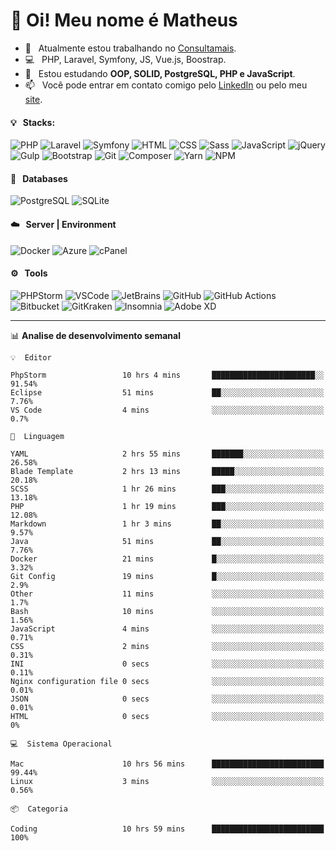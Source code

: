 # 👋 Oi! Meu nome é Matheus

- 🔭 &nbsp; Atualmente estou trabalhando no [Consultamais](https://consultamais.com.br/).
- 💻 &nbsp; PHP, Laravel, Symfony, JS, Vue.js, Boostrap.
- 🌱 &nbsp; Estou estudando **OOP, SOLID, PostgreSQL, PHP e JavaScript**.
- 📫 &nbsp; Você pode entrar em contato comigo pelo [LinkedIn](https://www.linkedin.com/in/matheuscamargoxavier/) ou pelo meu [site](https://matheuscamargo.co).

#### 💡 &nbsp; Stacks:
![PHP](https://img.shields.io/badge/-PHP-777BB4?&logo=php&logoColor=FFFFFF)
![Laravel](https://img.shields.io/badge/-Laravel-FF2D20?&logo=laravel&logoColor=FFFFFF)
![Symfony](https://img.shields.io/badge/-Symfony-000000?&logo=symfony&logoColor=FFFFFF)
![HTML](https://img.shields.io/badge/-HTML-E34F26?&logo=html5&logoColor=FFFFFF)
![CSS](https://img.shields.io/badge/-CSS-1572B6?&logo=css3&logoColor=FFFFFF)
![Sass](https://img.shields.io/badge/-Sass-CC6699?&logo=sass&logoColor=FFFFFF)
![JavaScript](https://img.shields.io/badge/-JavaScript-F7DF1E?&logo=javascript&logoColor=FFFFFF)
![jQuery](https://img.shields.io/badge/-jQuery-0769AD?&logo=jquery&logoColor=FFFFFF)
![Gulp](https://img.shields.io/badge/-Gulp-CF4647?&logo=gulp&logoColor=FFFFFF)
![Bootstrap](https://img.shields.io/badge/-Bootstrap-7952B3?&logo=bootstrap&logoColor=FFFFFF)
![Git](https://img.shields.io/badge/-Git-F05032?&logo=git&logoColor=FFFFFF)
![Composer](https://img.shields.io/badge/-Composer-885630?&logo=composer&logoColor=FFFFFF)
![Yarn](https://img.shields.io/badge/-Yarn-2C8EBB?&logo=yarn&logoColor=FFFFFF)
![NPM](https://img.shields.io/badge/-npm-CB3837?&logo=npm&logoColor=FFFFFF)

#### 💾 &nbsp; Databases
![PostgreSQL](https://img.shields.io/badge/-PostgreSQL-336791?&logo=PostgreSQL&logoColor=FFFFFF)
![SQLite](https://img.shields.io/badge/-SQLite-003B57?&logo=SQLite&logoColor=FFFFFF)

#### ☁️ &nbsp; Server | Environment
![Docker](https://img.shields.io/badge/-Docker-2496ED?&logo=docker&logoColor=FFFFFF)
![Azure](https://img.shields.io/badge/-Azure-0089D6?&logo=microsoft%20azure&logoColor=FFFFFF)
![cPanel](https://img.shields.io/badge/-cPanel-FF6C2C?&logo=cpanel&logoColor=FFFFFF)

#### ⚙️ &nbsp; Tools
![PHPStorm](https://img.shields.io/badge/-PHPStorm-000000?&logo=PHPStorm&logoColor=FFFFFF)
![VSCode](https://img.shields.io/badge/-VSCode-007ACC?&logo=Visual%20Studio%20Code&logoColor=FFFFFF) 
![JetBrains](https://img.shields.io/badge/-JetBrains-000000?&logo=jetbrains&logoColor=FFFFFF) 
![GitHub](https://img.shields.io/badge/-GitHub-181717?&logo=github&logoColor=FFFFFF) 
![GitHub Actions](https://img.shields.io/badge/-GitHub%20Actions-181717?&logo=GitHub%20Actions&logoColor=FFFFFF) 
![Bitbucket](https://img.shields.io/badge/-Bitbucket-0052CC?&logo=bitbucket&logoColor=FFFFFF)
![GitKraken](https://img.shields.io/badge/-GitKraken-179287?&logo=GitKraken&logoColor=FFFFFF)
![Insomnia](https://img.shields.io/badge/-Insomnia-5849BE?&logo=Insomnia&logoColor=FFFFFF)
![Adobe XD](https://img.shields.io/badge/-Adobe%20XD-FF61F6?&logo=adobe%20xd&logoColor=FFFFFF) 
_______

📊  **Analise de desenvolvimento semanal**
```text
💡  Editor

PhpStorm                 10 hrs 4 mins       ███████████████████████░░     91.54%
Eclipse                  51 mins             ██░░░░░░░░░░░░░░░░░░░░░░░      7.76%
VS Code                  4 mins              ░░░░░░░░░░░░░░░░░░░░░░░░░       0.7%
```
```text
💬  Linguagem

YAML                     2 hrs 55 mins       ███████░░░░░░░░░░░░░░░░░░     26.58%
Blade Template           2 hrs 13 mins       █████░░░░░░░░░░░░░░░░░░░░     20.18%
SCSS                     1 hr 26 mins        ███░░░░░░░░░░░░░░░░░░░░░░     13.18%
PHP                      1 hr 19 mins        ███░░░░░░░░░░░░░░░░░░░░░░     12.08%
Markdown                 1 hr 3 mins         ██░░░░░░░░░░░░░░░░░░░░░░░      9.57%
Java                     51 mins             ██░░░░░░░░░░░░░░░░░░░░░░░      7.76%
Docker                   21 mins             █░░░░░░░░░░░░░░░░░░░░░░░░      3.32%
Git Config               19 mins             █░░░░░░░░░░░░░░░░░░░░░░░░       2.9%
Other                    11 mins             ░░░░░░░░░░░░░░░░░░░░░░░░░       1.7%
Bash                     10 mins             ░░░░░░░░░░░░░░░░░░░░░░░░░      1.56%
JavaScript               4 mins              ░░░░░░░░░░░░░░░░░░░░░░░░░      0.71%
CSS                      2 mins              ░░░░░░░░░░░░░░░░░░░░░░░░░      0.31%
INI                      0 secs              ░░░░░░░░░░░░░░░░░░░░░░░░░      0.11%
Nginx configuration file 0 secs              ░░░░░░░░░░░░░░░░░░░░░░░░░      0.01%
JSON                     0 secs              ░░░░░░░░░░░░░░░░░░░░░░░░░      0.01%
HTML                     0 secs              ░░░░░░░░░░░░░░░░░░░░░░░░░         0%
```
```text
💻  Sistema Operacional

Mac                      10 hrs 56 mins      █████████████████████████     99.44%
Linux                    3 mins              ░░░░░░░░░░░░░░░░░░░░░░░░░      0.56%
```
```text
📦  Categoria

Coding                   10 hrs 59 mins      █████████████████████████       100%
```
